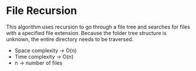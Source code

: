 # File Recursion

This algorithm uses recursion to go through a file tree and searches for files with a specified file extension. Because the folder tree structure is unknown, the entire directory needs to be traversed.

- Space complexity -> O(n)
- Time complexity -> O(n)
- n -> number of files
